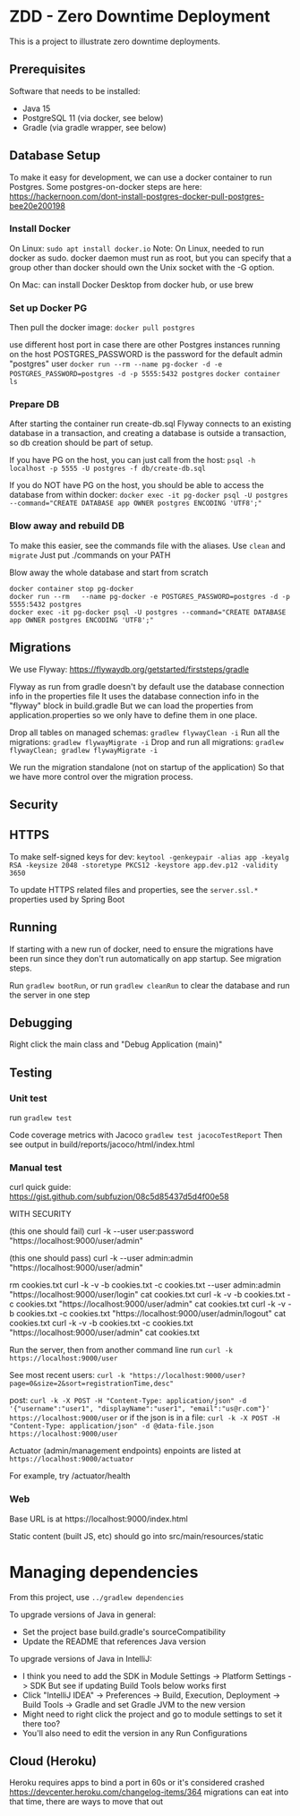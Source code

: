 # ZDD - Zero Downtime Deployment

This is a project to illustrate zero downtime deployments.

## Prerequisites

Software that needs to be installed:

* Java 15
* PostgreSQL 11 (via docker, see below)
* Gradle (via gradle wrapper, see below)

## Database Setup



To make it easy for development, we can use a docker container to run Postgres.
Some postgres-on-docker steps are here: https://hackernoon.com/dont-install-postgres-docker-pull-postgres-bee20e200198


### Install Docker


On Linux: `sudo apt install docker.io`
Note: On Linux, needed to run docker as sudo.
docker daemon must run as root, but you can specify that a group other than docker should own the Unix socket with the -G option.

On Mac: can install Docker Desktop from docker hub, or use brew


### Set up Docker PG

Then pull the docker image: `docker pull postgres`

use different host port in case there are other Postgres instances running on the host
POSTGRES_PASSWORD is the password for the default admin "postgres" user
`docker run --rm --name pg-docker -d -e POSTGRES_PASSWORD=postgres -d -p 5555:5432 postgres`
`docker container ls`

### Prepare DB

After starting the container run create-db.sql 
Flyway connects to an existing database in a transaction,
and creating a database is outside a transaction, so db creation should be part of setup.

If you have PG on the host, you can just call from the host:
`psql -h localhost -p 5555 -U postgres -f db/create-db.sql`

If you do NOT have PG on the host, you should be able to access the database from within docker:
`docker exec -it pg-docker psql -U postgres --command="CREATE DATABASE app OWNER postgres ENCODING 'UTF8';"`

### Blow away and rebuild DB


To make this easier, see the commands file with the aliases.
Use `clean` and `migrate`
Just put ./commands on your PATH


Blow away the whole database and start from scratch

    docker container stop pg-docker
    docker run --rm   --name pg-docker -e POSTGRES_PASSWORD=postgres -d -p 5555:5432 postgres
    docker exec -it pg-docker psql -U postgres --command="CREATE DATABASE app OWNER postgres ENCODING 'UTF8';"


## Migrations

We use Flyway: https://flywaydb.org/getstarted/firststeps/gradle

Flyway as run from gradle doesn't by default use the database connection info in the properties file
It uses the database connection info in the "flyway" block in build.gradle
But we can load the properties from application.properties so we only have to define them in one place.

Drop all tables on managed schemas: `gradlew flywayClean -i`
Run all the migrations: `gradlew flywayMigrate -i`
Drop and run all migrations: `gradlew flywayClean; gradlew flywayMigrate -i`

We run the migration standalone (not on startup of the application)
So that we have more control over the migration process.

## Security

## HTTPS

To make self-signed keys for dev:
`keytool -genkeypair -alias app -keyalg RSA -keysize 2048 -storetype PKCS12 -keystore app.dev.p12 -validity 3650`

To update HTTPS related files and properties, see the `server.ssl.*` properties used by Spring Boot

## Running

If starting with a new run of docker, need to ensure the migrations have been run
since they don't run automatically on app startup. See migration steps.

Run `gradlew bootRun`, or run `gradlew cleanRun` to clear the database and run the server in one step

## Debugging

Right click the main class and "Debug Application (main)"

## Testing

### Unit test
 
run `gradlew test`

Code coverage metrics with Jacoco
`gradlew test jacocoTestReport`
Then see output in build/reports/jacoco/html/index.html

### Manual test

curl quick guide: https://gist.github.com/subfuzion/08c5d85437d5d4f00e58

WITH SECURITY

(this one should fail)
curl -k --user user:password "https://localhost:9000/user/admin"

(this one should pass)
curl -k --user admin:admin "https://localhost:9000/user/admin"



rm cookies.txt
curl -k -v -b cookies.txt -c cookies.txt --user admin:admin "https://localhost:9000/user/login"
cat cookies.txt
curl -k -v -b cookies.txt -c cookies.txt "https://localhost:9000/user/admin"
cat cookies.txt
curl -k -v -b cookies.txt -c cookies.txt "https://localhost:9000/user/admin/logout"
cat cookies.txt
curl -k -v -b cookies.txt -c cookies.txt "https://localhost:9000/user/admin"
cat cookies.txt

Run the server, then from another command line run `curl -k https://localhost:9000/user`

See most recent users:
`curl -k "https://localhost:9000/user?page=0&size=2&sort=registrationTime,desc"`

post:
`curl -k -X POST -H "Content-Type: application/json" -d '{"username":"user1", "displayName":"user1", "email":"us@r.com"}' https://localhost:9000/user`
or if the json is in a file:
`curl -k -X POST -H "Content-Type: application/json" -d @data-file.json https://localhost:9000/user`

Actuator (admin/management endpoints) enpoints are listed at
`https://localhost:9000/actuator`

For example, try /actuator/health

### Web

Base URL is at https://localhost:9000/index.html

Static content (built JS, etc) should go into src/main/resources/static


# Managing dependencies

From this project, use `../gradlew dependencies`

To upgrade versions of Java in general:

- Set the project base build.gradle's sourceCompatibility
- Update the README that references Java version

To upgrade versions of Java in IntelliJ:

- I think you need to add the SDK in Module Settings -> Platform Settings -> SDK
  But see if updating Build Tools below works first
- Click "IntelliJ IDEA" -> Preferences -> Build, Execution, Deployment -> Build Tools -> Gradle
  and set Gradle JVM to the new version
- Might need to right click the project and go to module settings to set it there too?
- You'll also need to edit the version in any Run Configurations


## Cloud (Heroku)
 
Heroku requires apps to bind a port in 60s or it's considered crashed
https://devcenter.heroku.com/changelog-items/364
migrations can eat into that time, there are ways to move that out
